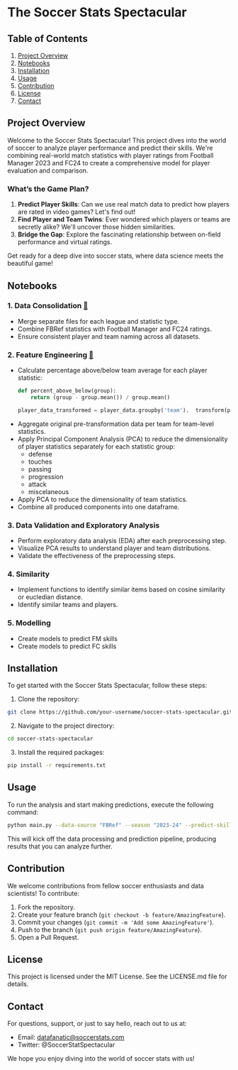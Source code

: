 # The Soccer Stats Spectacular

## Table of Contents
1. [Project Overview](#project-overview)
2. [Notebooks](#notebooks)
3. [Installation](#installation)
4. [Usage](#usage)
5. [Contribution](#contribution)
6. [License](#license)
7. [Contact](#contact)

## Project Overview

Welcome to the Soccer Stats Spectacular! This project dives into the world of soccer to analyze player performance and predict their skills. We're combining real-world match statistics with player ratings from Football Manager 2023 and FC24 to create a comprehensive model for player evaluation and comparison.

### What’s the Game Plan?
1. **Predict Player Skills**: Can we use real match data to predict how players are rated in video games? Let's find out!
2. **Find Player and Team Twins**: Ever wondered which players or teams are secretly alike? We'll uncover those hidden similarities.
3. **Bridge the Gap**: Explore the fascinating relationship between on-field performance and virtual ratings.

Get ready for a deep dive into soccer stats, where data science meets the beautiful game!

## Notebooks

### 1. Data Consolidation [📓](notebooks/01_data_consolidation.ipynb)
- Merge separate files for each league and statistic type.
- Combine FBRef statistics with Football Manager and FC24 ratings.
- Ensure consistent player and team naming across all datasets.

### 2. Feature Engineering [📓](notebooks/02_feature_engineering.ipynb)
- Calculate percentage above/below team average for each player statistic:
    ```python
    def percent_above_below(group):
        return (group - group.mean()) / group.mean()
  
    player_data_transformed = player_data.groupby('team').  transform(percent_above_below)
    ```
- Aggregate original pre-transformation data per team for team-level statistics.
- Apply Principal Component Analysis (PCA) to reduce the dimensionality of player statistics separately for each statistic group:
    - defense
    - touches
    - passing
    - progression
    - attack
    - miscelaneous
- Apply PCA to reduce the dimensionality of team statistics.
- Combine all produced components into one dataframe.

### 3. Data Validation and Exploratory Analysis
- Perform exploratory data analysis (EDA) after each preprocessing step.
- Visualize PCA results to understand player and team distributions.
- Validate the effectiveness of the preprocessing steps.

### 4. Similarity
- Implement functions to identify similar items based on cosine similarity or eucledian distance.
- Identify similar teams and players.

### 5. Modelling
- Create models to predict FM skills
- Create models to predict FC skills

## Installation
To get started with the Soccer Stats Spectacular, follow these steps:
1. Clone the repository:
```bash
git clone https://github.com/your-username/soccer-stats-spectacular.git
```
2. Navigate to the project directory:
```bash
cd soccer-stats-spectacular
```
3. Install the required packages:
```bash
pip install -r requirements.txt
```

## Usage
To run the analysis and start making predictions, execute the following command:
```bash
python main.py --data-source "FBRef" --season "2023-24" --predict-skills
```
This will kick off the data processing and prediction pipeline, producing results that you can analyze further.

## Contribution
We welcome contributions from fellow soccer enthusiasts and data scientists! To contribute:
1. Fork the repository.
2. Create your feature branch (`git checkout -b feature/AmazingFeature`).
3. Commit your changes (`git commit -m 'Add some AmazingFeature'`).
4. Push to the branch (`git push origin feature/AmazingFeature`).
5. Open a Pull Request.

## License
This project is licensed under the MIT License. See the LICENSE.md file for details.

## Contact
For questions, support, or just to say hello, reach out to us at:
- Email: datafanatic@soccerstats.com
- Twitter: @SoccerStatSpectacular

We hope you enjoy diving into the world of soccer stats with us!